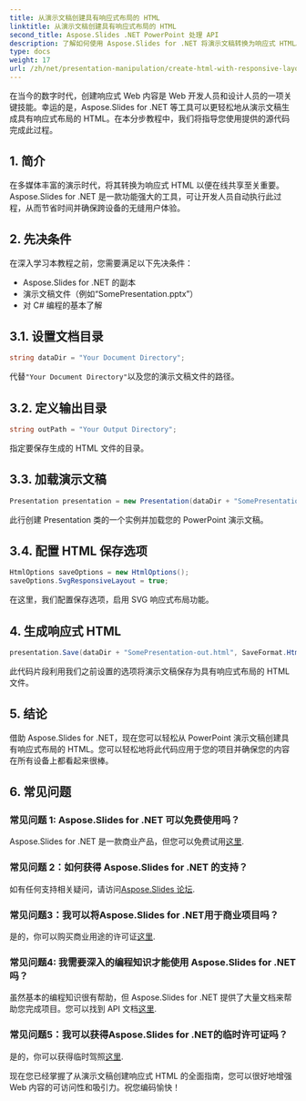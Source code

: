 ```yaml
---
title: 从演示文稿创建具有响应式布局的 HTML
linktitle: 从演示文稿创建具有响应式布局的 HTML
second_title: Aspose.Slides .NET PowerPoint 处理 API
description: 了解如何使用 Aspose.Slides for .NET 将演示文稿转换为响应式 HTML。轻松创建交互式、设备友好的内容。
type: docs
weight: 17
url: /zh/net/presentation-manipulation/create-html-with-responsive-layout-from-presentation/
---
```


在当今的数字时代，创建响应式 Web 内容是 Web 开发人员和设计人员的一项关键技能。幸运的是，Aspose.Slides for .NET 等工具可以更轻松地从演示文稿生成具有响应式布局的 HTML。在本分步教程中，我们将指导您使用提供的源代码完成此过程。


## 1. 简介
在多媒体丰富的演示时代，将其转换为响应式 HTML 以便在线共享至关重要。Aspose.Slides for .NET 是一款功能强大的工具，可让开发人员自动执行此过程，从而节省时间并确保跨设备的无缝用户体验。

## 2. 先决条件
在深入学习本教程之前，您需要满足以下先决条件：
- Aspose.Slides for .NET 的副本
- 演示文稿文件（例如“SomePresentation.pptx”）
- 对 C# 编程的基本了解

## 3.1. 设置文档目录
```csharp
string dataDir = "Your Document Directory";
```
代替`"Your Document Directory"`以及您的演示文稿文件的路径。

## 3.2. 定义输出目录
```csharp
string outPath = "Your Output Directory";
```
指定要保存生成的 HTML 文件的目录。

## 3.3. 加载演示文稿
```csharp
Presentation presentation = new Presentation(dataDir + "SomePresentation.pptx");
```
此行创建 Presentation 类的一个实例并加载您的 PowerPoint 演示文稿。

## 3.4. 配置 HTML 保存选项
```csharp
HtmlOptions saveOptions = new HtmlOptions();
saveOptions.SvgResponsiveLayout = true;
```
在这里，我们配置保存选项，启用 SVG 响应式布局功能。

## 4. 生成响应式 HTML
```csharp
presentation.Save(dataDir + "SomePresentation-out.html", SaveFormat.Html, saveOptions);
```
此代码片段利用我们之前设置的选项将演示文稿保存为具有响应式布局的 HTML 文件。

## 5. 结论
借助 Aspose.Slides for .NET，现在您可以轻松从 PowerPoint 演示文稿创建具有响应式布局的 HTML。您可以轻松地将此代码应用于您的项目并确保您的内容在所有设备上都看起来很棒。

## 6. 常见问题

### 常见问题 1: Aspose.Slides for .NET 可以免费使用吗？
 Aspose.Slides for .NET 是一款商业产品，但您可以免费试用[这里](https://releases.aspose.com/).

### 常见问题 2：如何获得 Aspose.Slides for .NET 的支持？
如有任何支持相关疑问，请访问[Aspose.Slides 论坛](https://forum.aspose.com/).

### 常见问题3：我可以将Aspose.Slides for .NET用于商业项目吗？
是的，你可以购买商业用途的许可证[这里](https://purchase.aspose.com/buy).

### 常见问题4: 我需要深入的编程知识才能使用 Aspose.Slides for .NET 吗？
虽然基本的编程知识很有帮助，但 Aspose.Slides for .NET 提供了大量文档来帮助您完成项目。您可以找到 API 文档[这里](https://reference.aspose.com/slides/net/).

### 常见问题5：我可以获得Aspose.Slides for .NET的临时许可证吗？
是的，你可以获得临时驾照[这里](https://purchase.aspose.com/temporary-license/).

现在您已经掌握了从演示文稿创建响应式 HTML 的全面指南，您可以很好地增强 Web 内容的可访问性和吸引力。祝您编码愉快！
